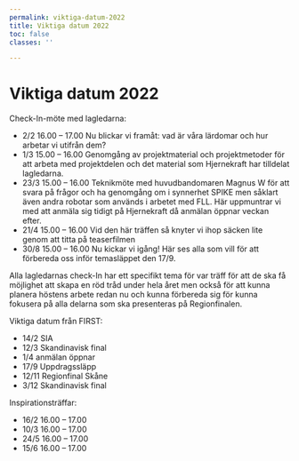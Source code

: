 ```yaml
---
permalink: viktiga-datum-2022
title: Viktiga datum 2022
toc: false
classes: ''

---
```

# Viktiga datum 2022

Check-In-möte med lagledarna:

* 2/2 16.00 – 17.00 Nu blickar vi framåt: vad är våra lärdomar och hur arbetar vi utifrån dem?
* 1/3 15.00 – 16.00 Genomgång av projektmaterial och projektmetoder för att arbeta med projektdelen och det material som Hjernekraft har tilldelat lagledarna.
* 23/3 15.00 – 16.00 Teknikmöte med huvudbandomaren Magnus W för att svara på frågor och ha genomgång om i synnerhet SPIKE men såklart även andra robotar som används i arbetet med FLL. Här uppmuntrar vi med att anmäla sig tidigt på Hjernekraft då anmälan öppnar veckan efter.
* 21/4 15.00 – 16.00 Vid den här träffen så knyter vi ihop säcken lite genom att titta på teaserfilmen
* 30/8 15.00 – 16.00 Nu kickar vi igång! Här ses alla som vill för att förbereda oss inför temasläppet den 17/9.

Alla lagledarnas check-In har ett specifikt tema för var träff för att de ska få möjlighet att skapa en röd tråd under hela året men också för att kunna planera höstens arbete redan nu och kunna förbereda sig för kunna fokusera på alla delarna som ska presenteras på Regionfinalen.

Viktiga datum från FIRST:

* 14/2 SIA
* 12/3 Skandinavisk final
* 1/4 anmälan öppnar
* 17/9 Uppdragssläpp
* 12/11 Regionfinal Skåne
* 3/12 Skandinavisk final

Inspirationsträffar:

* 16/2 16.00 – 17.00
* 10/3 16.00 – 17.00
* 24/5 16.00 – 17.00
* 15/6 16.00 – 17.00